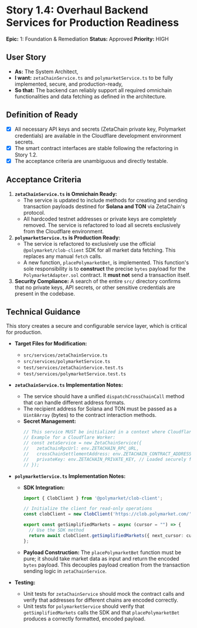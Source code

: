 # Story 1.4: Overhaul Backend Services for Production Readiness

**Epic:** 1: Foundation & Remediation
**Status:** Approved
**Priority:** HIGH

## User Story
- **As:** The System Architect,
- **I want:** `zetaChainService.ts` and `polymarketService.ts` to be fully implemented, secure, and production-ready,
- **So that:** The backend can reliably support all required omnichain functionalities and data fetching as defined in the architecture.

## Definition of Ready
- [x] All necessary API keys and secrets (ZetaChain private key, Polymarket credentials) are available in the Cloudflare development environment secrets.
- [x] The smart contract interfaces are stable following the refactoring in Story 1.2.
- [x] The acceptance criteria are unambiguous and directly testable.

## Acceptance Criteria
1.  **`zetaChainService.ts` is Omnichain Ready:**
    -   The service is updated to include methods for creating and sending transaction payloads destined for **Solana and TON** via ZetaChain's protocol.
    -   All hardcoded testnet addresses or private keys are completely removed. The service is refactored to load all secrets exclusively from the Cloudflare environment.
2.  **`polymarketService.ts` is Production Ready:**
    -   The service is refactored to exclusively use the official `@polymarket/clob-client` SDK for all market data fetching. This replaces any manual `fetch` calls.
    -   A new function, `placePolymarketBet`, is implemented. This function's sole responsibility is to **construct** the precise `bytes` payload for the `PolymarketAdapter.sol` contract. It **must not** send a transaction itself.
3.  **Security Compliance:** A search of the entire `src/` directory confirms that no private keys, API secrets, or other sensitive credentials are present in the codebase.

## Technical Guidance
This story creates a secure and configurable service layer, which is critical for production.

-   **Target Files for Modification:**
    -   `src/services/zetaChainService.ts`
    -   `src/services/polymarketService.ts`
    -   `test/services/zetaChainService.test.ts`
    -   `test/services/polymarketService.test.ts`

-   **`zetaChainService.ts` Implementation Notes:**
    -   The service should have a unified `dispatchCrossChainCall` method that can handle different address formats.
    -   The recipient address for Solana and TON must be passed as a `Uint8Array` (bytes) to the contract interaction methods.
    -   **Secret Management:**
        ```typescript
        // This service MUST be initialized in a context where Cloudflare env secrets are available.
        // Example for a Cloudflare Worker:
        // const zetaService = new ZetaChainService({
        //   zetaChainRpcUrl: env.ZETACHAIN_RPC_URL,
        //   crossChainSettlementAddress: env.ZETACHAIN_CONTRACT_ADDRESS,
        //   privateKey: env.ZETACHAIN_PRIVATE_KEY, // Loaded securely from secrets
        // });
        ```

-   **`polymarketService.ts` Implementation Notes:**
    -   **SDK Integration:**
        ```typescript
        import { ClobClient } from '@polymarket/clob-client';

        // Initialize the client for read-only operations
        const clobClient = new ClobClient('https://clob.polymarket.com/');

        export const getSimplifiedMarkets = async (cursor = "") => {
          // Use the SDK method
          return await clobClient.getSimplifiedMarkets({ next_cursor: cursor });
        };
        ```
    -   **Payload Construction:** The `placePolymarketBet` function must be pure; it should take market data as input and return the encoded `bytes` payload. This decouples payload creation from the transaction sending logic in `zetaChainService`.

-   **Testing:**
    -   Unit tests for `zetaChainService` should mock the contract calls and verify that addresses for different chains are encoded correctly.
    -   Unit tests for `polymarketService` should verify that `getSimplifiedMarkets` calls the SDK and that `placePolymarketBet` produces a correctly formatted, encoded payload.
